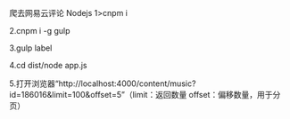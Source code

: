 爬去网易云评论 Nodejs
1>cnpm i

2.cnpm i -g gulp

3.gulp label

4.cd dist/node app.js

5.打开浏览器“http://localhost:4000/content/music?id=186016&limit=100&offset=5”（limit：返回数量 offset：偏移数量，用于分页）
